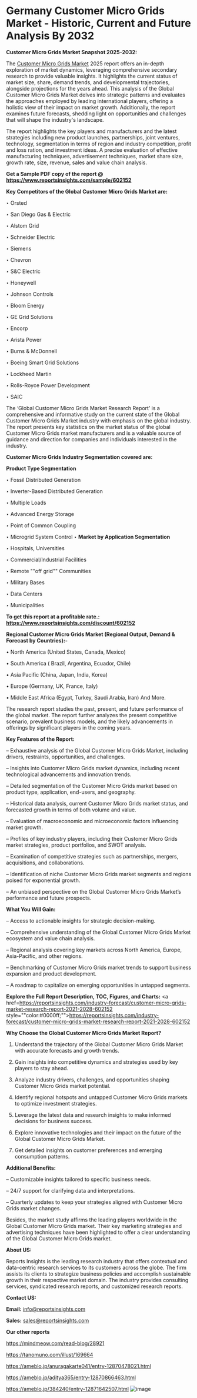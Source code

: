 # Germany Customer Micro Grids Market - Historic, Current and Future Analysis By 2032

<strong>Customer Micro Grids Market Snapshot 2025-2032:</strong>

The <a href=https://www.reportsinsights.com/sample/602152>Customer Micro Grids Market</a> 2025 report offers an in-depth exploration of market dynamics, leveraging comprehensive secondary research to provide valuable insights. It highlights the current status of market size, share, demand trends, and developmental trajectories, alongside projections for the years ahead. This analysis of the Global Customer Micro Grids Market delves into strategic patterns and evaluates the approaches employed by leading international players, offering a holistic view of their impact on market growth. Additionally, the report examines future forecasts, shedding light on opportunities and challenges that will shape the industry's landscape.

The report highlights the key players and manufacturers and the latest strategies including new product launches, partnerships, joint ventures, technology, segmentation in terms of region and industry competition, profit and loss ration, and investment ideas. A precise evaluation of effective manufacturing techniques, advertisement techniques, market share size, growth rate, size, revenue, sales and value chain analysis.

<strong>Get a Sample PDF copy of the report @ <a href=https://www.reportsinsights.com/sample/602152 style=color:#0000ff;>https://www.reportsinsights.com/sample/602152</a></strong>

<strong>Key Competitors of the Global Customer Micro Grids Market are:</strong>

‣ Orsted

‣ San Diego Gas & Electric

‣ Alstom Grid

‣ Schneider Electric

‣ Siemens

‣ Chevron

‣ S&C Electric

‣ Honeywell

‣ Johnson Controls

‣ Bloom Energy

‣ GE Grid Solutions

‣ Encorp

‣ Arista Power

‣ Burns & McDonnell

‣ Boeing Smart Grid Solutions

‣ Lockheed Martin

‣ Rolls-Royce Power Development

‣ SAIC

The ‘Global Customer Micro Grids Market Research Report’ is a comprehensive and informative study on the current state of the Global Customer Micro Grids Market industry with emphasis on the global industry. The report presents key statistics on the market status of the global Customer Micro Grids market manufacturers and is a valuable source of guidance and direction for companies and individuals interested in the industry.

<strong>Customer Micro Grids Industry Segmentation covered are:</strong>

<strong>Product Type Segmentation</strong>

‣ Fossil Distributed Generation

‣ Inverter-Based Distributed Generation

‣ Multiple Loads

‣ Advanced Energy Storage

‣ Point of Common Coupling

‣ Microgrid System Control
‣ 
<strong>Market by Application Segmentation</strong>

‣ Hospitals, Universities

‣ Commercial/Industrial Facilities

‣ Remote ""off grid"" Communities

‣ Military Bases

‣ Data Centers

‣ Municipalities

<strong>To get this report at a profitable rate.: <a href=https://www.reportsinsights.com/discount/602152 style=color:#0000ff;>https://www.reportsinsights.com/discount/602152</a></strong>

<strong>Regional Customer Micro Grids Market (Regional Output, Demand &amp; Forecast by Countries):-</strong>

• North America (United States, Canada, Mexico)

• South America ( Brazil, Argentina, Ecuador, Chile)

• Asia Pacific (China, Japan, India, Korea)

• Europe (Germany, UK, France, Italy)

• Middle East Africa (Egypt, Turkey, Saudi Arabia, Iran) And More.

The research report studies the past, present, and future performance of the global market. The report further analyzes the present competitive scenario, prevalent business models, and the likely advancements in offerings by significant players in the coming years.

<strong>Key Features of the Report:</strong>

– Exhaustive analysis of the Global Customer Micro Grids Market, including drivers, restraints, opportunities, and challenges.

– Insights into Customer Micro Grids market dynamics, including recent technological advancements and innovation trends.

– Detailed segmentation of the Customer Micro Grids market based on product type, application, end-users, and geography.

– Historical data analysis, current Customer Micro Grids market status, and forecasted growth in terms of both volume and value.

– Evaluation of macroeconomic and microeconomic factors influencing market growth.

– Profiles of key industry players, including their Customer Micro Grids market strategies, product portfolios, and SWOT analysis.

– Examination of competitive strategies such as partnerships, mergers, acquisitions, and collaborations.

– Identification of niche Customer Micro Grids market segments and regions poised for exponential growth.

– An unbiased perspective on the Global Customer Micro Grids Market’s performance and future prospects.

<strong>What You Will Gain:</strong>

– Access to actionable insights for strategic decision-making.

– Comprehensive understanding of the Global Customer Micro Grids Market ecosystem and value chain analysis.

– Regional analysis covering key markets across North America, Europe, Asia-Pacific, and other regions.

– Benchmarking of Customer Micro Grids market trends to support business expansion and product development.

– A roadmap to capitalize on emerging opportunities in untapped segments.

<strong>Explore the Full Report Description, TOC, Figures, and Charts:</strong>
<a href=https://reportsinsights.com/industry-forecast/customer-micro-grids-market-research-report-2021-2028-602152 style=""color:#0000ff;"">https://reportsinsights.com/industry-forecast/customer-micro-grids-market-research-report-2021-2028-602152</a>

<strong>Why Choose the Global Customer Micro Grids Market Report?</strong>

1. Understand the trajectory of the Global Customer Micro Grids Market with accurate forecasts and growth trends.

2. Gain insights into competitive dynamics and strategies used by key players to stay ahead.

3. Analyze industry drivers, challenges, and opportunities shaping Customer Micro Grids market potential.

4. Identify regional hotspots and untapped Customer Micro Grids markets to optimize investment strategies.

5. Leverage the latest data and research insights to make informed decisions for business success.

6. Explore innovative technologies and their impact on the future of the Global Customer Micro Grids Market.

7. Get detailed insights on customer preferences and emerging consumption patterns.

<strong>Additional Benefits:</strong>

– Customizable insights tailored to specific business needs.

– 24/7 support for clarifying data and interpretations.

– Quarterly updates to keep your strategies aligned with Customer Micro Grids market changes.

Besides, the market study affirms the leading players worldwide in the Global Customer Micro Grids market. Their key marketing strategies and advertising techniques have been highlighted to offer a clear understanding of the Global Customer Micro Grids market.

<strong><strong>About US</strong>:</strong>

Reports Insights is the leading research industry that offers contextual and data-centric research services to its customers across the globe. The firm assists its clients to strategize business policies and accomplish sustainable growth in their respective market domain. The industry provides consulting services, syndicated research reports, and customized research reports.

<strong>Contact US:</strong>

<p class=><b>Email:</b> <a href=mailto:info@reportsinsights.com>info@reportsinsights.com</a></p>
<p class=><b>Sales:</b> <a href=mailto:sales@reportsinsights.com>sales@reportsinsights.com</a></p>

<strong>Our other reports</strong>

<a href=https://mindmeow.com/read-blog/28921>https://mindmeow.com/read-blog/28921</a>

<a href=https://tanomuno.com/illust/169664>https://tanomuno.com/illust/169664</a>

<a href=https://ameblo.jp/anuragakarte041/entry-12870478021.html>https://ameblo.jp/anuragakarte041/entry-12870478021.html</a>

<a href=https://ameblo.jp/aditya365/entry-12870866463.html>https://ameblo.jp/aditya365/entry-12870866463.html</a>

<a href=https://ameblo.jp/384240/entry-12871642507.html>https://ameblo.jp/384240/entry-12871642507.html</a>
![image](https://github.com/user-attachments/assets/2b593c15-e1c0-47d4-9733-25a454af1e0b)

